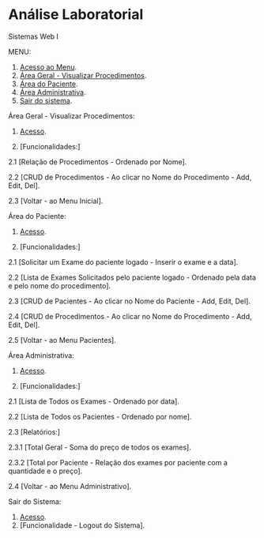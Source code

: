 # Análise Laboratorial

Sistemas Web I

MENU: 

1. [Acesso ao Menu](http://localhost:8081/analise/).
2. [Área Geral - Visualizar Procedimentos](http://localhost:8081/analise/procedimentos).
3. [Área do Paciente](http://localhost:8081/analise/pacientes).
4. [Área Administrativa](http://localhost:8081/analise/pages/admin).
5. [Sair do sistema](http://localhost:8081/analise/pacientes/index_login).


Área Geral - Visualizar Procedimentos: 

1. [Acesso](http://localhost:8081/analise/procedimentos).

2. [Funcionalidades:]

2.1 [Relação de Procedimentos - Ordenado por Nome].

2.2 [CRUD de Procedimentos - Ao clicar no Nome do Procedimento - Add, Edit, Del].

2.3 [Voltar - ao Menu Inicial].



Área do Paciente: 

1. [Acesso](http://localhost:8081/analise/pacientes/index_login).

2. [Funcionalidades:]

2.1 [Solicitar um Exame do paciente logado - Inserir o exame e a data].

2.2 [Lista de Exames Solicitados pelo paciente logado - Ordenado pela data e pelo nome do procedimento].

2.3 [CRUD de Pacientes - Ao clicar no Nome do Paciente - Add, Edit, Del].

2.4 [CRUD de Procedimentos - Ao clicar no Nome do Procedimento - Add, Edit, Del].

2.5 [Voltar - ao Menu Pacientes].


Área Administrativa: 

1. [Acesso](http://localhost:8081/analise/pages/admin).

2. [Funcionalidades:]

2.1 [Lista de Todos os Exames - Ordenado por data].

2.2 [Lista de Todos os Pacientes - Ordenado por nome].

2.3 [Relatórios:]

2.3.1 [Total Geral - Soma do preço de todos os exames].

2.3.2 [Total por Paciente - Relação dos exames por paciente com a quantidade e o preço].

2.4 [Voltar - ao Menu Administrativo].


Sair do Sistema: 

1. [Acesso](http://localhost:8081/analise/pacientes/index_login).
2. [Funcionalidade - Logout do Sistema].
